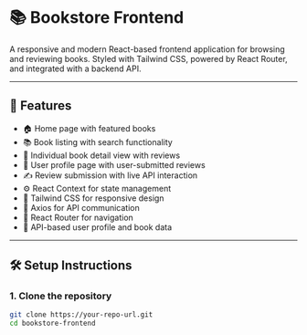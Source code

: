 # 📚 Bookstore Frontend

A responsive and modern React-based frontend application for browsing and reviewing books. Styled with Tailwind CSS, powered by React Router, and integrated with a backend API.

---

## 🚀 Features

- 🏠 Home page with featured books  
- 📚 Book listing with search functionality  
- 📖 Individual book detail view with reviews  
- 🧑 User profile page with user-submitted reviews  
- ✍️ Review submission with live API interaction  
- ⚙️ React Context for state management  
- 🎨 Tailwind CSS for responsive design  
- 🔄 Axios for API communication  
- 🧭 React Router for navigation  
- 🔐 API-based user profile and book data  

---

## 🛠️ Setup Instructions

### 1. Clone the repository

```bash
git clone https://your-repo-url.git
cd bookstore-frontend
